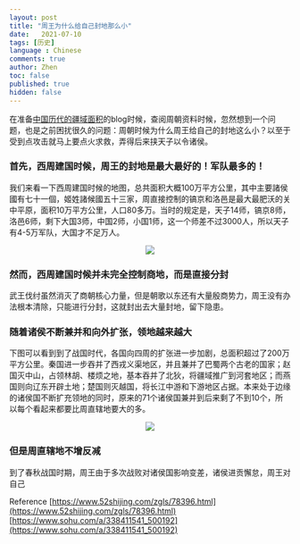```yaml
---
layout: post
title: "周王为什么给自己封地那么小"
date:   2021-07-10
tags: [历史]
language : Chinese
comments: true
author: Zhen
toc: false
published: true
hidden: false
---
```

在准备[中国历代的疆域面积](/中国历代的疆域面积)的blog时候，查阅周朝资料时候，忽然想到一个问题，也是之前困扰很久的问题：周朝时候为什么周王给自己的封地这么小？以至于受到点攻击就马上要点火求救，弄得后来挟天子以令诸侯。

### 首先，西周建国时候，周王的封地是最大最好的！军队最多的！
我们来看一下西周建国时候的地图，总共面积大概100万平方公里，其中主要諸侯國有七十一個，姬姓諸候國五十三家，周直接控制的镐京和洛邑是最大最肥沃的关中平原，面积10万平方公里，人口80多万。当时的规定是，天子14师，镐京8师，洛邑6师，剩下大国3师，中国2师，小国1师，这一个师差不过3000人，所以天子有4-5万军队，大国才不足万人。
<p align="center"> <img src="{{ site.imageurl }}/中国疆域1.png"> </p> 

### 然而，西周建国时候并未完全控制商地，而是直接分封
武王伐纣虽然消灭了商朝核心力量，但是朝歌以东还有大量殷商势力，周王没有办法根本清除，只能进行分封，这就封出去大量封地，留下隐患。

### 随着诸侯不断兼并和向外扩张，领地越来越大
下图可以看到到了战国时代，各国向四周的扩张进一步加剧，总面积超过了200万平方公里。秦国进一步吞并了西戎义渠地区，并且兼并了巴蜀两个古老的国家；赵国灭中山，占领林胡、楼烦之地，基本吞并了北狄，将疆域推广到河套地区；而燕国则向辽东开辟土地；楚国则灭越国，将长江中游和下游地区占据。本来处于边缘的诸侯国不断扩充领地的同时，原来的71个诸侯国兼并到后来剩了不到10个，所以每个看起来都要比周直辖地要大的多。
<p align="center"> <img src="{{ site.imageurl }}/中国疆域2.png"> </p> 

### 但是周直辖地不增反减
到了春秋战国时期，周王由于多次战败对诸侯国影响变差，诸侯进贡懈怠，周王对自己

Reference
[https://www.52shijing.com/zgls/78396.html](https://www.52shijing.com/zgls/78396.html)
[https://www.sohu.com/a/338411541_500192](https://www.sohu.com/a/338411541_500192)
<!--stackedit_data:
eyJoaXN0b3J5IjpbLTExOTczNDYzODksMTk4NTQwODE2NywxMj
YyMjIyNDg5XX0=
-->